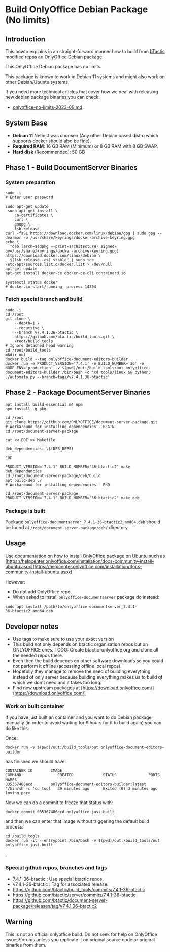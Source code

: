 # Build OnlyOffice Debian Package (No limits)

## Introduction

This howto explains in an straight-forward manner how to build from [bTactic](https://www.btactic.com/) modified repos an OnlyOffice Debian package.

This OnlyOffice Debian package has no limits.

This package is known to work in Debian 11 systems and might also work on other Debian/Ubuntu systems.

If you need more technical articles that cover how we deal with releasing new debian package binaries you can check:

- [onlyoffice-no-limits-2023-09.md](onlyoffice-no-limits-2023-09.md) .

## System Base

- **Debian 11** Netinst was choosen (Any other Debian based distro which supports docker should also be fine).
- **Required RAM**: 16 GB RAM (Minimum) or 8 GB RAM with 8 GB SWAP.
- **Hard disk** (Recommended): 50 GB

## Phase 1 - Build DocumentServer Binaries

### System preparation

```
sudo -i
# Enter user password

sudo apt-get update
 sudo apt-get install \
    ca-certificates \
    curl \
    gnupg \
    lsb-release
curl -fsSL https://download.docker.com/linux/debian/gpg | sudo gpg --dearmor -o /usr/share/keyrings/docker-archive-keyring.gpg
echo \
  "deb [arch=$(dpkg --print-architecture) signed-by=/usr/share/keyrings/docker-archive-keyring.gpg] https://download.docker.com/linux/debian \
  $(lsb_release -cs) stable" | sudo tee /etc/apt/sources.list.d/docker.list > /dev/null
apt-get update
apt-get install docker-ce docker-ce-cli containerd.io

systemctl status docker
# docker.io start/running, process 14394
```


### Fetch special branch and build

```
sudo -i
cd /root
git clone \
    --depth=1 \
    --recursive \
    --branch v7.4.1.36-btactic \
    https://github.com/btactic/build_tools.git \
    /root/build_tools
# Ignore detached head warning
cd /root/build_tools
mkdir out
docker build --tag onlyoffice-document-editors-builder .
docker run -e PRODUCT_VERSION='7.4.1' -e BUILD_NUMBER='36' -e NODE_ENV='production' -v $(pwd)/out:/build_tools/out onlyoffice-document-editors-builder /bin/bash -c 'cd tools/linux && python3 ./automate.py --branch=tags/v7.4.1.36-btactic'
```

## Phase 2 - Package DocumentServer Binaries


```
apt install build-essential m4 npm
npm install -g pkg

cd /root
git clone https://github.com/ONLYOFFICE/document-server-package.git
# Workaround for installing dependencies - BEGIN
cd /root/document-server-package

cat << EOF >> Makefile

deb_dependencies: \$(DEB_DEPS)

EOF

PRODUCT_VERSION='7.4.1' BUILD_NUMBER='36~btactic2' make deb_dependencies
cd /root/document-server-package/deb/build
apt build-dep ./
# Workaround for installing dependencies - END

cd /root/document-server-package
PRODUCT_VERSION='7.4.1' BUILD_NUMBER='36~btactic2' make deb
```

### Package is built

Package `onlyoffice-documentserver_7.4.1-36~btactic2_amd64.deb` should be found at `/root/document-server-package/deb/` directory.

## Usage

Use documentation on how to install OnlyOffice package on Ubuntu such as [https://helpcenter.onlyoffice.com/installation/docs-community-install-ubuntu.aspx](https://helpcenter.onlyoffice.com/installation/docs-community-install-ubuntu.aspx).

However:

- Do not add OnlyOffice repo.
- When asked to install `onlyoffice-documentserver` package do instead:

```
sudo apt install /path/to/onlyoffice-documentserver_7.4.1-36~btactic2_amd64.deb
```

## Developer notes

- Use tags to make sure to use your exact version
- This build not only depends on btactic organisation repos but on ONLYOFFICE ones. TODO: Create btactic-onlyoffice org and clone all the needed repos there.
- Even then the build depends on other software downloads so you could not perform it offline (accessing offline local repos).
- Hopefully they manage to remove the need of building everything instead of only server because building everything makes us to build qt which we don't need and it takes too long.
- Find new upstream packages at [https://download.onlyoffice.com/](https://download.onlyoffice.com/)

### Work on built container

If you have just built an container and you want to do Debian package manually (in order to avoid waiting for 9 hours for it to build again) you can do like this:

Once:
```
docker run -v $(pwd)/out:/build_tools/out onlyoffice-document-editors-builder
```
has finished we should have:

```
CONTAINER ID        IMAGE                                        COMMAND                CREATED             STATUS              PORTS               NAMES
035367486ecd        onlyoffice-document-editors-builder:latest   "/bin/sh -c 'cd tool   39 minutes ago      Exited (0) 3 minutes ago                           loving_pare
```

Now we can do a commit to freeze that status with:
```
docker commit 035367486ecd onlyoffice-just-built
```

and then we can enter that image without triggering the default build process:


```
cd /build_tools
docker run -it --entrypoint /bin/bash -v $(pwd)/out:/build_tools/out onlyoffice-just-built
```
.

### Special github repos, branches and tags

- 7.4.1-36-btactic : Use special btactic repos.
- v7.4.1-36-btactic : Tag for associated release.
- https://github.com/btactic/build_tools/commits/7.4.1-36-btactic
- https://github.com/btactic/server/commits/7.4.1-36-btactic
- https://github.com/btactic/document-server-package/releases/tag/v7.4.1.36-btactic2

## Warning

This is not an official onlyoffice build. Do not seek for help on OnlyOffice issues/forums unless you replicate it on original source code or original binaries from them.
